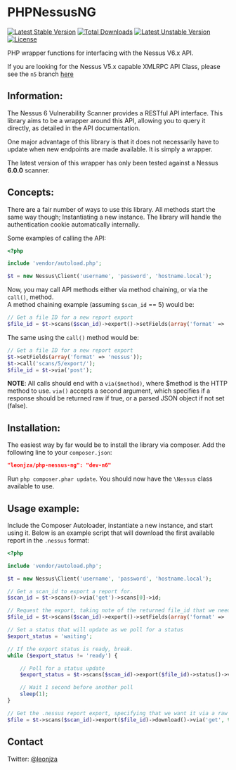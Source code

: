 PHPNessusNG
===========
[![Latest Stable Version](https://poser.pugx.org/leonjza/php-nessus-ng/v/stable.svg)](https://packagist.org/packages/leonjza/php-nessus-ng) [![Total Downloads](https://poser.pugx.org/leonjza/php-nessus-ng/downloads.svg)](https://packagist.org/packages/leonjza/php-nessus-ng) [![Latest Unstable Version](https://poser.pugx.org/leonjza/php-nessus-ng/v/unstable.svg)](https://packagist.org/packages/leonjza/php-nessus-ng) [![License](https://poser.pugx.org/leonjza/php-nessus-ng/license.svg)](https://packagist.org/packages/leonjza/php-nessus-ng)

PHP wrapper functions for interfacing with the Nessus V6.x API.

If you are looking for the Nessus V5.x capable XMLRPC API Class, please see the `n5` branch [here](https://github.com/leonjza/PHPNessusNG/tree/n5)

Information:
-----------
The Nessus 6 Vulnerability Scanner provides a RESTful API interface. This library aims to be a wrapper around this API, allowing you to query it directly, as detailed in the API documentation.

One major advantage of this library is that it does not necessarily have to update when new endpoints are made available. It is simply a wrapper.

The latest version of this wrapper has only been tested against a Nessus **6.0.0** scanner.

Concepts:
---------
There are a fair number of ways to use this library. All methods start the same way though; Instantiating a new instance. The library will handle the authentication cookie automatically internally.

Some examples of calling the API:

```php
<?php

include 'vendor/autoload.php';

$t = new Nessus\Client('username', 'password', 'hostname.local');
```

Now, you may call API methods either via method chaining, or via the `call()`, method.  
A method chaining example (assuming `$scan_id` == 5) would be:

```php
// Get a file ID for a new report export
$file_id = $t->scans($scan_id)->export()->setFields(array('format' => 'nessus'))->via('post');
```

The same using the `call()` method would be:

```php
// Get a file ID for a new report export
$t->setFields(array('format' => 'nessus'));
$t->call('scans/5/export/');
$file_id = $t->via('post');
```

**NOTE**: All calls should end with a `via($method)`, where $method is the HTTP method to use. `via()` accepts a second argument, which specifies if a response should be returned raw if true, or a parsed JSON object if not set (false).

Installation:
------------
The easiest way by far would be to install the library via composer. Add the following line to your `composer.json`:

```json
"leonjza/php-nessus-ng": "dev-n6"
```

Run `php composer.phar update`. You should now have the `\Nessus` class available to use.

Usage example:
---------------
Include the Composer Autoloader, instantiate a new instance, and start using it. Below is an example script that will download the first available report in the `.nessus` format:

```php
<?php

include 'vendor/autoload.php';

$t = new Nessus\Client('username', 'password', 'hostname.local');

// Get a scan_id to export a report for.
$scan_id = $t->scans()->via('get')->scans[0]->id;

// Request the export, taking note of the returned file_id that we need.
$file_id = $t->scans($scan_id)->export()->setFields(array('format' => 'nessus'))->via('post')->file;

// Set a status that will update as we poll for a status
$export_status = 'waiting';

// If the export status is ready, break.
while ($export_status != 'ready') {

    // Poll for a status update
    $export_status = $t->scans($scan_id)->export($file_id)->status()->via('get')->status;

    // Wait 1 second before another poll
    sleep(1);
}

// Get the .nessus report export, specifying that we want it via a raw get
$file = $t->scans($scan_id)->export($file_id)->download()->via('get', true);
```

Contact
-------
Twitter: [@leonjza](https://twitter.com/leonjza)
